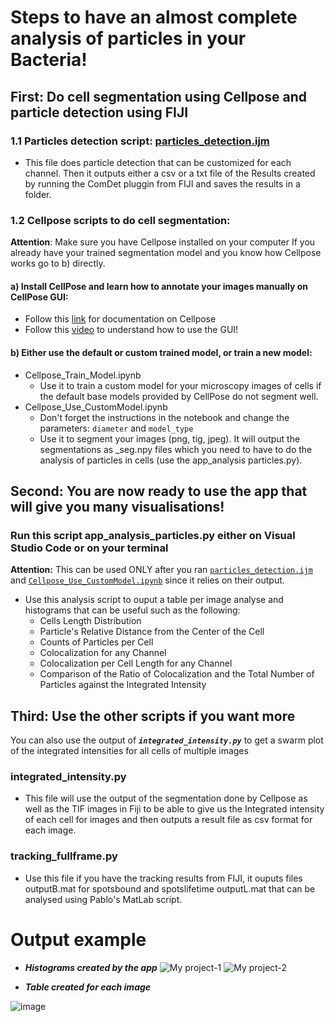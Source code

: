 # Steps to have an almost complete analysis of particles in your Bacteria!

## First: Do cell segmentation using Cellpose and particle detection using FIJI

### **1.1** Particles detection script: <u>particles_detection.ijm</u>
  - This file does particle detection that can be customized for each channel. Then it outputs either a csv or a txt file of the Results created by running the ComDet pluggin from FIJI and saves the results in a folder. 
### **1.2** Cellpose scripts to do cell segmentation:
**Attention**: Make sure you have Cellpose installed on your computer 
If you already have your trained segmentation model and you know how Cellpose works go to b) directly.

####  a) Install CellPose and learn how to annotate your images manually on CellPose GUI:
- Follow this [link](https://github.com/MouseLand/cellpose/tree/main) for documentation on Cellpose
- Follow this [video](https://www.youtube.com/watch?v=3Y1VKcxjNy4) to understand how to use the GUI!
#### b) Either use the default or custom trained model, or train a new model:
  - Cellpose_Train_Model.ipynb
    - Use it to train a custom model for your microscopy images of cells if the default base models provided by CellPose do not segment well.
  - Cellpose_Use_CustomModel.ipynb
    - Don't forget the instructions in the notebook and change the parameters: `diameter` and `model_type` 
    - Use it to segment your images (png, tig, jpeg). It will output the segmentations as _seg.npy files which you need to have to do the analysis of particles in cells (use the app_analysis particles.py).
## Second: You are now ready to use the app that will give you many visualisations!
### Run this script app_analysis_particles.py either on Visual Studio Code or on your terminal
**Attention:** This can be used ONLY after you ran <u>`particles_detection.ijm`</u> and <u>`Cellpose_Use_CustomModel.ipynb`</u> since it relies on their output.
  - Use this analysis script to ouput a table per image analyse and histograms that can be useful such as the following:
    - Cells Length Distribution
    - Particle's Relative Distance from the Center of the Cell 
    - Counts of Particles per Cell
    - Colocalization for any Channel
    - Colocalization per Cell Length for any Channel
    - Comparison of the Ratio of Colocalization and the Total Number of Particles against the Integrated Intensity

## Third: Use the other scripts if you want more 
You can also use the output of ***`integrated_intensity.py`*** to get a swarm plot of the integrated intensities for all cells of multiple images
### integrated_intensity.py
  - This file will use the output of the segmentation done by Cellpose as well as the TIF images in Fiji to be able to give us the Integrated intensity of each cell for images and then outputs a result file as csv format for each image.
### tracking_fullframe.py
  - Use this file if you have the tracking results from FIJI, it ouputs files outputB.mat for spotsbound and spotslifetime outputL.mat that can be analysed using Pablo's MatLab script.
    
# Output example

- ***Histograms created by the app***
![My project-1](https://github.com/Reyes-LamotheLab/microscopy-analysis/assets/83682336/fec1c7eb-dec2-4217-8be1-cdf02b20eed8)
![My project-2](https://github.com/Reyes-LamotheLab/microscopy-analysis/assets/83682336/77a5a3d8-2859-4f3c-8c41-ddb2e2abaa65)

- ***Table created for each image***

![image](https://github.com/Reyes-LamotheLab/microscopy-analysis/assets/83682336/60c2691b-1450-4411-bc2a-5a6023f95737)

